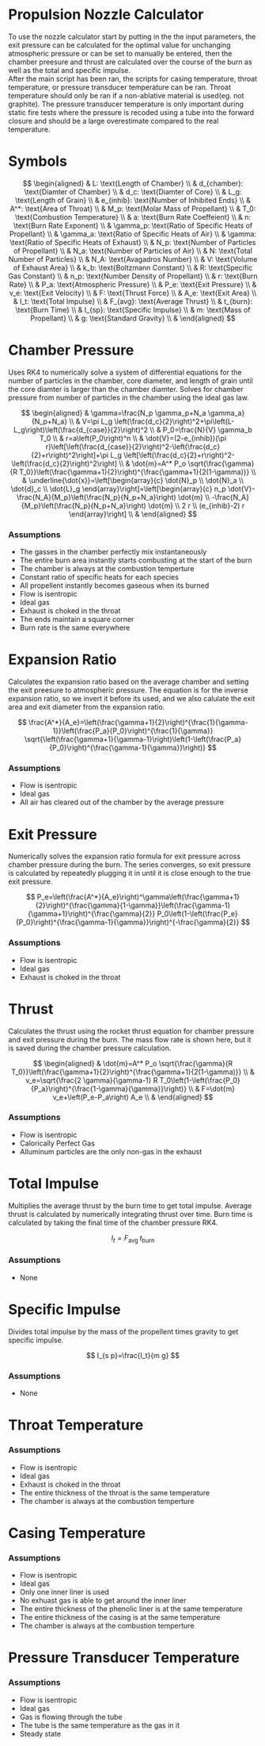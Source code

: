# **Propulsion Nozzle Calculator**

To use the nozzle calculator start by putting in the the input parameters, the exit pressure can be calculated for the optimal value for unchanging atmospheric pressure or can be set to manually be entered, then the chamber preesure and thrust are calculated over the course of the burn as well as the total and specific impulse. <br />
After the main script has been ran, the scripts for casing temperature, throat temperature, or pressure transducer temperature can be ran. Throat temperature should only be ran if a non-ablative material is used(eg. not graphite). The pressure transducer temperature is only important during static fire tests where the pressure is recoded using a tube into the forward closure and should be a large overestimate compared to the real temperature.

# Symbols

$$
\begin{aligned}
& L: \text{Length of Chamber} \\
& d_{chamber}: \text{Diamter of Chamber} \\
& d_c: \text{Diamter of Core} \\
& L_g: \text{Length of Grain} \\
& e_{inhib}: \text{Number of Inhibited Ends} \\
& A^*: \text{Area of Throat} \\
& M_p: \text{Molar Mass of Propellant} \\
& T_0: \text{Combustion Temperature} \\
& a: \text{Burn Rate Coeffeient} \\
& n: \text{Burn Rate Exponent} \\
& \gamma_p: \text{Ratio of Specific Heats of Propellant} \\
& \gamma_a: \text{Ratio of Specific Heats of Air} \\
& \gamma: \text{Ratio of Specific Heats of Exhaust} \\
& N_p: \text{Number of Particles of Propellant} \\
& N_a: \text{Number of Particles of Air} \\
& N: \text{Total Number of Particles} \\
& N_A: \text{Avagadros Number} \\
& V: \text{Volume of Exhaust Area} \\
& k_b: \text{Boltzmann Constant} \\
& R: \text{Specific Gas Constant} \\
& n_p: \text{Number Density of Propellant} \\
& r: \text{Burn Rate} \\
& P_a: \text{Atmospheric Pressure} \\
& P_e: \text{Exit Pressure} \\
& v_e: \text{Exit Velocity} \\
& F: \text{Thrust Force} \\
& A_e: \text{Exit Area} \\
& I_t: \text{Total Impulse} \\
& F_{avg}: \text{Average Thrust} \\
& t_{burn}: \text{Burn Time} \\
& I_{sp}: \text{Specific Impulse} \\
& m: \text{Mass of Propellant} \\
& g: \text{Standard Gravity} \\
& 
\end{aligned}
$$

# Chamber Pressure

Uses RK4 to numerically solve a system of differential equations for the number of particles in the chamber, core diameter, and length of grain until the core diamter is larger than the chamber diamter. Solves for chamber pressure from number of particles in the chamber using the ideal gas law.

$$
\begin{aligned}
& \gamma=\frac{N_p \gamma_p+N_a \gamma_a}{N_p+N_a} \\
& V=\pi L_g \left(\frac{d_c}{2}\right)^2+\pi\left(L-L_g\right)\left(\frac{d_{case}}{2}\right)^2 \\
& P_0=\frac{N}{V} \gamma_b T_0 \\
& r=a\left(P_0\right)^n \\
& \dot{V}=(2-e_{inhib})(\pi r)\left[\left(\frac{d_{case}}{2}\right)^2-\left(\frac{d_c}{2}+r\right)^2\right]+\pi L_g \left[\left(\frac{d_c}{2}+r\right)^2-\left(\frac{d_c}{2}\right)^2\right] \\
& \dot{m}=A^* P_o \sqrt{\frac{\gamma}{R T_0}}\left(\frac{\gamma+1}{2}\right)^{\frac{\gamma+1}{2(1-\gamma)}} \\
& \underline{\dot{x}}=\left[\begin{array}{c}
\dot{N}_p \\
\dot{N}_a \\
\dot{d}_c \\
\dot{L}_g
\end{array}\right]=\left[\begin{array}{c}
n_p \dot{V}-\frac{N_A}{M_p}\left(\frac{N_p}{N_p+N_a}\right) \dot{m} \\
-\frac{N_A}{M_p}\left(\frac{N_p}{N_p+N_a}\right) \dot{m} \\
2 r \\
(e_{inhib}-2) r
\end{array}\right] \\
&
\end{aligned}
$$

### Assumptions <br />
 - The gasses in the chamber perfectly mix instantaneously <br />
 - The entire burn area instantly starts combusting at the start of the burn <br />
 - The chamber is always at the combustion temperture <br />
 - Constant ratio of specific heats for each species <br />
 - All propellent instantly becomes gaseous when its burned <br />
 - Flow is isentropic <br />
 - Ideal gas <br />
 - Exhaust is choked in the throat <br />
 - The ends maintain a square corner <br />
 - Burn rate is the same everywhere <br />
	

# Expansion Ratio

Calculates the expansion ratio based on the average chamber and setting the exit preesure to atmospheric pressure. The equation is for the inverse expansion ratio, so we invert it before its used, and we also calulate the exit area and exit diameter from the expansion ratio.

$$
\frac{A^*}{A_e}=\left(\frac{\gamma+1}{2}\right)^{\frac{1}{\gamma-1}}\left(\frac{P_a}{P_0}\right)^{\frac{1}{\gamma}} \sqrt{\left(\frac{\gamma+1}{\gamma-1}\right)\left(1-\left(\frac{P_a}{P_0}\right)^{\frac{\gamma-1}{\gamma}}\right)}
$$

### Assumptions <br />
 - Flow is isentropic <br />
 - Ideal gas <br />
 - All air has cleared out of the chamber by the average pressure <br />


# Exit Pressure

Numerically solves the expansion ratio formula for exit pressure across chamber pressure during the burn. The series converges, so exit pressure is calculated by repeatedly plugging it in until it is close enough to the true exit pressure.

$$
P_e=\left(\frac{A^*}{A_e}\right)^\gamma\left(\frac{\gamma+1}{2}\right)^{\frac{\gamma}{1-\gamma}}\left(\frac{\gamma-1}{\gamma+1}\right)^{\frac{\gamma}{2}} P_0\left(1-\left(\frac{P_e}{P_0}\right)^{\frac{\gamma-1}{\gamma}}\right)^{-\frac{\gamma}{2}}
$$

### Assumptions <br />
 - Flow is isentropic <br />
 - Ideal gas <br />
 - Exhaust is choked in the throat <br />


# Thrust

Calculates the thrust using the rocket thrust equation for chamber pressure and exit pressure during the burn. The mass flow rate is shown here, but it is saved during the chamber pressure calculation.

$$
\begin{aligned}
& \dot{m}=A^* P_o \sqrt{\frac{\gamma}{R T_0}}\left(\frac{\gamma+1}{2}\right)^{\frac{\gamma+1}{2(1-\gamma)}} \\
& v_e=\sqrt{\frac{2 \gamma}{\gamma-1} R T_0\left(1-\left(\frac{P_0}{P_a}\right)^{\frac{1-\gamma}{\gamma}}\right)} \\
& F=\dot{m} v_e+\left(P_e-P_a\right) A_e \\
&
\end{aligned}
$$

### Assumptions <br />
 - Flow is isentropic <br />
 - Calorically Perfect Gas <br />
 - Alluminum particles are the only non-gas in the exhaust <br />


# Total Impulse

Multiplies the average thrust by the burn time to get total impulse. Average thrust is calculated by numerically integrating thrust over time. Burn time is calculated by taking the final time of the chamber pressure RK4. 

$$
I_t=F_{\text {avg }} t_{\text {burn }}
$$

### Assumptions <br />
 - None <br />


# Specific Impulse

Divides total impulse by the mass of the propellent times gravity to get specific impulse.

$$
I_{s p}=\frac{I_t}{m g}
$$

### Assumptions <br />
 - None <br />
	

# Throat Temperature

### Assumptions <br />
 - Flow is isentropic <br />
 - Ideal gas <br />
 - Exhaust is choked in the throat <br />
 - The entire thickness of the throat is the same temperature <br />
 - The chamber is always at the combustion temperture <br />
	
	
# Casing Temperature

### Assumptions <br />
 - Flow is isentropic <br />
 - Ideal gas <br />
 - Only one inner liner is used <br />
 - No exhuast gas is able to get around the inner liner  <br />
 - The entire thickness of the phenolic liner is at the same temperature  <br />
 - The entire thickness of the casing is at the same temperature  <br />
 - The chamber is always at the combustion temperture <br />
 
 
 # Pressure Transducer Temperature

### Assumptions <br />
 - Flow is isentropic <br />
 - Ideal gas <br />
 - Gas is flowing through the tube <br />
 - The tube is the same temperature as the gas in it <br />
 - Steady state <br />